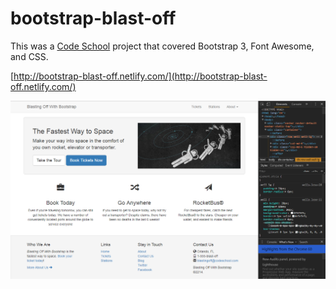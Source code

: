 # bootstrap-blast-off

This was a [Code School](https://www.codeschool.com) project that covered Bootstrap 3, Font Awesome, and CSS.

[http://bootstrap-blast-off.netlify.com/](http://bootstrap-blast-off.netlify.com/)

![Bootstrap site screengrab](images/code-school-bootstrap.png)
